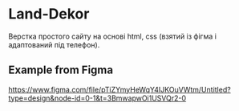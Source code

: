 # Land-Dekor
Верстка простого сайту на основі html, css (взятий із фігма і адаптований під телефон).

## Example from Figma
https://www.figma.com/file/pTiZYmyHeWqY4IJKOuVWtm/Untitled?type=design&node-id=0-1&t=3BmwapwOi1USVQr2-0
